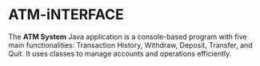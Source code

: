 # ATM-iNTERFACE

The **ATM System** Java application is a console-based program with five main functionalities: Transaction History, Withdraw, Deposit, Transfer, and Quit. It uses classes to manage accounts and operations efficiently. 
